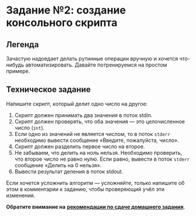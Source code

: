 # Задание №2: создание консольного скрипта

## Легенда
Зачастую надоедает делать рутинные операции вручную и хочется что-нибудь автоматизировать. 
Давайте потренируемся на простом примере.  

## Техническое задание
Напишите скрипт, который делит одно число на другое:
1. Скрипт должен принимать два значения в поток stdin.
1. Скрипт должен проверять, что оба значения — это целочисленное число (`int`). 
1. Если одно из значений не является числом, то в поток `stderr` необходимо вывести сообщение «Введите, пожалуйста, число». 
1. Скрипт должен разделить первое число на второе.
1. Не забываем, что делить на ноль нельзя. Необходимо проверить, что второе число не равно нулю. Если равно, вывести в поток `stderr` сообщение «Делить на 0 нельзя».
1. Вывести результат деления в поток stdout.

Если хочется усложнить алгоритм — усложняйте, только напишите об этом в комментарии к заданию,
чтобы проверяющий учёл эти изменения.

**Обратите внимание на** [**рекомендации по сдаче домашнего задания**](../homework.md). 